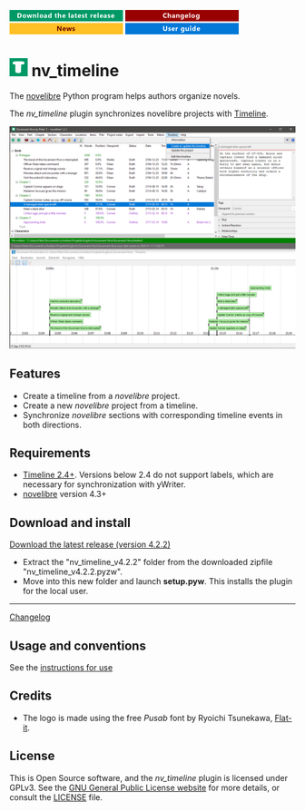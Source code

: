 [![Download the latest release](docs/img/download-button.png)](https://github.com/peter88213/nv_timeline/raw/main/dist/nv_timeline_v4.2.2.pyzw)
[![Changelog](docs/img/changelog-button.png)](docs/changelog.md)
[![News](docs/img/news-button.png)](https://github.com/peter88213/novelibre/discussions/1)
[![Online help](docs/img/help-button.png)](https://peter88213.github.io/nvhelp-en/nv_timeline/)


# ![T](icons/tLogo32.png) nv_timeline

The [novelibre](https://github.com/peter88213/novelibre/) Python program helps authors organize novels.  

The *nv_timeline* plugin synchronizes novelibre projects with [Timeline](http://thetimelineproj.sourceforge.net/).

![Screenshot](docs/Screenshots/screen01.png)

## Features

- Create a timeline from a *novelibre* project.
- Create a new *novelibre* project from a timeline.
- Synchronize *novelibre* sections with corresponding timeline events in both directions.


## Requirements

- [Timeline 2.4+](https://sourceforge.net/projects/thetimelineproj/). Versions below 2.4 do not support labels, which are necessary for synchronization with yWriter.
- [novelibre](https://github.com/peter88213/novelibre/) version 4.3+


## Download and install

[Download the latest release (version 4.2.2)](https://github.com/peter88213/nv_timeline/raw/main/dist/nv_timeline_v4.2.2.pyzw)

- Extract the "nv_timeline_v4.2.2" folder from the downloaded zipfile "nv_timeline_v4.2.2.pyzw".
- Move into this new folder and launch **setup.pyw**. This installs the plugin for the local user.

---

[Changelog](docs/changelog.md)

## Usage and conventions

See the [instructions for use](docs/usage.md)

## Credits

- The logo is made using the free *Pusab* font by Ryoichi Tsunekawa, [Flat-it](http://flat-it.com/).

## License

This is Open Source software, and the *nv_timeline* plugin is licensed under GPLv3. See the
[GNU General Public License website](https://www.gnu.org/licenses/gpl-3.0.en.html) for more
details, or consult the [LICENSE](https://github.com/peter88213/nv_timeline/blob/main/LICENSE) file.


 




